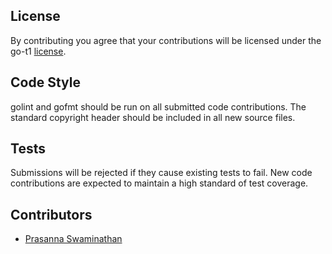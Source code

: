 ## License
By contributing you agree that your contributions will be licensed under the go-t1 [license](LICENSE).

## Code Style

golint and gofmt should be run on all submitted code contributions.  The standard copyright header should be included in all new source files.

## Tests

Submissions will be rejected if they cause existing tests to fail.  New code contributions are expected to maintain a high standard of test coverage.

## Contributors

- [Prasanna Swaminathan](https://github.com/pswaminathan)
